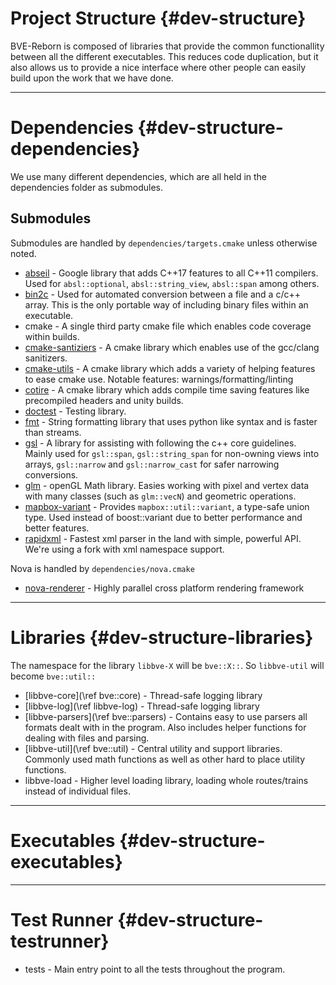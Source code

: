 # Project Structure {#dev-structure}

BVE-Reborn is composed of libraries that provide the common functionallity between all the different executables. This reduces code duplication, but it also allows us to provide a nice interface where other people can easily build upon the work that we have done. 

---

# Dependencies {#dev-structure-dependencies}

We use many different dependencies, which are all held in the dependencies folder as submodules.

## Submodules

Submodules are handled by `dependencies/targets.cmake` unless otherwise noted.

- [abseil](https://github.com/BVE-Reborn/abseil-cpp/tree/bve-tracking-branch) - Google library that adds C++17 features to all C++11 compilers. Used for `absl::optional`, `absl::string_view`, `absl::span` among others.
- [bin2c](https://github.com/cwfitzgerald/bin2c) - Used for automated conversion between a file and a c/c++ array. This is the only portable way of including binary files within an executable.
- cmake - A single third party cmake file which enables code coverage within builds.
- [cmake-santiziers](https://github.com/arsenm/sanitizers-cmake/tree/6947cff3a9c9305eb9c16135dd81da3feb4bf87f) - A cmake library which enables use of the gcc/clang sanitizers.
- [cmake-utils](https://github.com/cwfitzgerald/cmake-utils/tree/002fbf11a9448bf4c297ac34dd31e277b9f30c1f) - A cmake library which adds a variety of helping features to ease cmake use. Notable features: warnings/formatting/linting
- [cotire](https://github.com/sakra/cotire/tree/cotire-1.8.0) - A cmake library which adds compile time saving features like precompiled headers and unity builds.
- [doctest](https://github.com/onqtam/doctest/tree/1.2.9) - Testing library.
- [fmt](https://github.com/fmtlib/fmt/tree/6ebc1a967d9a54f8209b3c415039aff3979dd762) - String formatting library that uses python like syntax and is faster than streams.
- [gsl](https://github.com/Microsoft/GSL/tree/v1.0.0) - A library for assisting with following the c++ core guidelines. Mainly used for `gsl::span`, `gsl::string_span` for non-owning views into arrays, `gsl::narrow` and `gsl::narrow_cast` for safer narrowing conversions.
- [glm](https://github.com/g-truc/glm/tree/0.9.9-a2) - openGL Math library. Easies working with pixel and vertex data with many classes (such as `glm::vecN`) and geometric operations.
- [mapbox-variant](https://github.com/mapbox/variant/tree/v1.1.5) - Provides `mapbox::util::variant`, a type-safe union type. Used instead of boost::variant due to better performance and better features.
- [rapidxml](http://rapidxml.sourceforge.net/) - Fastest xml parser in the land with simple, powerful API. We're using a fork with xml namespace support.

Nova is handled by `dependencies/nova.cmake`

- [nova-renderer](https://github.com/NovaMods/nova-renderer) - Highly parallel cross platform rendering framework


---

# Libraries {#dev-structure-libraries}

The namespace for the library `libbve-X` will be `bve::X::`. So `libbve-util` will become `bve::util::`

- [libbve-core](\ref bve::core) - Thread-safe logging library
- [libbve-log](\ref libbve-log) - Thread-safe logging library
- [libbve-parsers](\ref bve::parsers) - Contains easy to use parsers all formats dealt with in the program. Also includes helper functions for dealing with files and parsing.
- [libbve-util](\ref bve::util) - Central utility and support libraries. Commonly used math functions as well as other hard to place utility functions.
- libbve-load - Higher level loading library, loading whole routes/trains instead of individual files.


---

# Executables {#dev-structure-executables}

---

# Test Runner {#dev-structure-testrunner}

- tests - Main entry point to all the tests throughout the program.

